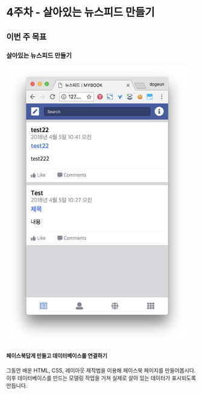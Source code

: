 # 4주차 - 살아있는 뉴스피드 만들기

## 이번 주 목표

### 살아있는 뉴스피드 만들기

![](../.gitbook/assets/image%20%2831%29.png)

#### **페이스북답게** **만들고** **데이터베이스를** **연결하기**

그동안 배운 HTML, CSS, 레이아웃 제작법을 이용해 페이스북 페이지를 만들어봅시다. 이후 데이터베이스를 만드는 모델링 작업을 거쳐 실제로 살아 있는 데이터가 표시되도록 만듭니다.

